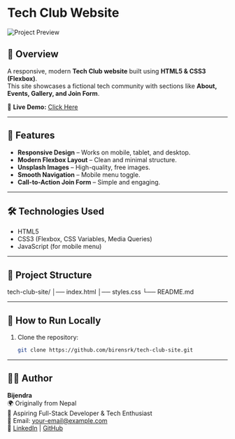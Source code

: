 # Tech Club Website

![Project Preview](https://images.unsplash.com/photo-1531297484001-80022131f5a1?q=80&w=1200&auto=format&fit=crop&ixlib=rb-4.1.0)

## 📌 Overview
A responsive, modern **Tech Club website** built using **HTML5 & CSS3 (Flexbox)**.  
This site showcases a fictional tech community with sections like **About, Events, Gallery, and Join Form**.

🔗 **Live Demo:** [Click Here](https://birensrk.github.io/tech-club-site/)

---

## 🎯 Features
- **Responsive Design** – Works on mobile, tablet, and desktop.
- **Modern Flexbox Layout** – Clean and minimal structure.
- **Unsplash Images** – High-quality, free images.
- **Smooth Navigation** – Mobile menu toggle.
- **Call-to-Action Join Form** – Simple and engaging.

---

## 🛠 Technologies Used
- HTML5
- CSS3 (Flexbox, CSS Variables, Media Queries)
- JavaScript (for mobile menu)

---

## 📂 Project Structure

tech-club-site/
│── index.html
│── styles.css
└── README.md


---

## 🚀 How to Run Locally
1. Clone the repository:
   ```bash
   git clone https://github.com/birensrk/tech-club-site.git
   
---

## 👨‍💻 Author
**Bijendra**  
🌍 Originally from Nepal  
🎯 Aspiring Full-Stack Developer & Tech Enthusiast  
📧 Email: your-email@example.com  
🔗 [LinkedIn](https://www.linkedin.com/) | [GitHub](https://github.com/birensrk)

